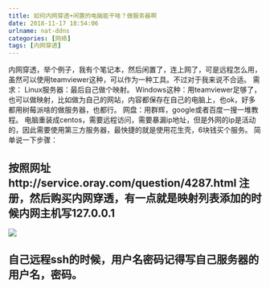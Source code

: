 ```yaml
---
title: 如何内网穿透+闲置的电脑能干啥？做服务器啊
date: 2018-11-17 18:54:06
urlname: nat-ddns
categories: [网络]
tags: [内网穿透]
---
```

内网穿透，举个例子，我有个笔记本，然后闲置了，连上网了，可是远程怎么用，虽然可以使用teamviewer这种，可以作为一种工具。不过对于我来说不合适。<!--more-->
需求：
Linux服务器：最后自己做个映射。
Windows这种：用teamviewer足够了，也可以做映射，比如做为自己的网站，内容都保存在自己的电脑上，也ok，好多都用树莓派啥的做服务器，也都行。
网盘：用群辉，google或者百度一搜一堆教程。
电脑重装成centos，需要远程访问，需要暴漏ip地址，但是外网的ip是活动的，因此需要使用第三方服务器，最快捷的就是使用花生壳，6块钱买个服务。
简单说一下步骤：
## 按照网址http://service.oray.com/question/4287.html 注册，然后购买内网穿透，有一点就是映射列表添加的时候内网主机写127.0.0.1
![](https://i.loli.net/2019/06/10/5cfe14bda5eb392865.jpg)

## 自己远程ssh的时候，用户名密码记得写自己服务器的用户名，密码。
